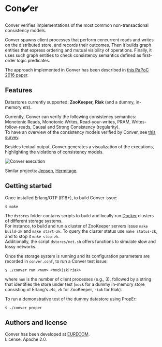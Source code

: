 # Con:heavy_check_mark:er

Conver verifies implementations of the most common non-transactional consistency models.  

Conver spawns client processes that perform concurrent reads
and writes on the distributed store, and records their outcomes.
Then it builds graph entities that express ordering and mutual visibility of operations.
Finally, it uses such graph entities to check consistency semantics
defined as first-order logic predicates.  

The approach implemented in Conver has been described in [this PaPoC 2016 paper][papoc].  

## Features

Datastores currently supported: **ZooKeeper,** **Riak** (and a dummy, in-memory *ets*).  

Currently, Conver can verify the following consistency semantics: Monotonic Reads, Monotonic Writes,
Read-your-writes, PRAM, Writes-follow-reads, Causal and Strong Consistency (regularity).  
To have an overview of the consistency models verified by Conver, see [this survey][survey].  

Besides textual output, Conver generates a visualization of the executions,
highlighting the violations of consistency models.  

![Conver execution](http://i.imgur.com/BDGtpzX.png)

Similar projects: [Jepsen][jepsen], [Hermitage][hermitage].  

## Getting started

Once installed Erlang/OTP (R18+), to build Conver issue:

    $ make

The `dstores` folder contains scripts to build and locally run 
[Docker](https://www.docker.com/) clusters of different storage systems.  
For instance, to build and run a cluster of ZooKeeper servers
issue `make build-zk` and `make start-zk`.
To query the cluster status use `make status-zk`, and to stop it `make stop-zk`.  
Additionally, the script `dstores/net.sh` offers functions to simulate
slow and lossy networks.  

Once the storage system is running and its configuration parameters are
recorded in `conver.conf`, to run a Conver test issue:

    $ ./conver run <num> <mock|zk|riak>

where `num` is the number of client processes (e.g., 3),
followed by a string that identifies the store under test
(`mock` for a dummy in-memory store consisting of Erlang's *ets*,
`zk` for ZooKeeper, `riak` for Riak).  

To run a demonstrative test of the dummy datastore using PropEr:

    $ ./conver proper


## Authors and license

Conver has been developed at [EURECOM][eurecom].  
License: Apache 2.0.


 [survey]: http://arxiv.org/abs/1512.00168
 [papoc]: http://www.eurecom.fr/fr/publication/4874/download/ds-publi-4874.pdf
 [jepsen]: http://jepsen.io
 [hermitage]: https://github.com/ept/hermitage
 [eurecom]: http://www.eurecom.fr
